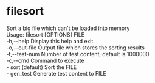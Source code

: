 # filesort
Sort a big file which can't be loaded into memory  
  Usage: filesort [OPTIONS] FILE  
  -h,--help     Display this help and exit.  
  -o,--out-file Output file which stores the sorting results  
  -t,--test-num Number of test content, default is 1000000  
  -c,--cmd              Command to execute  
      - sort (default)       Sort the FILE  
      - gen_test             Generate test content to FILE  
